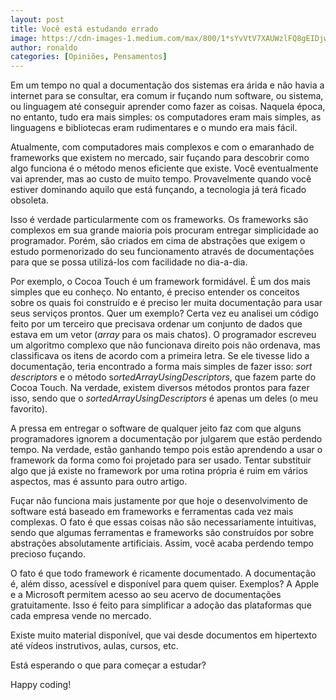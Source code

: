 ```yaml
---
layout: post
title: Você está estudando errado
image: https://cdn-images-1.medium.com/max/800/1*sYvVtV7XAUWzlFQ8gEIDjw.jpeg
author: ronaldo
categories: [Opiniões, Pensamentos]
---
```


Em um tempo no qual a documentação dos sistemas era árida e não havia
a internet para se consultar, era comum ir fuçando num software, ou
sistema, ou linguagem até conseguir aprender como fazer as coisas.
Naquela época, no entanto, tudo era mais simples: os computadores eram
mais simples, as linguagens e bibliotecas eram rudimentares e o mundo
era mais fácil.

Atualmente, com computadores mais complexos e com o emaranhado de
frameworks que existem no mercado, sair fuçando para descobrir como
algo funciona é o método menos eficiente que existe. Você
eventualmente vai aprender, mas ao custo de muito tempo. Provavelmente
quando você estiver dominando aquilo que está funçando, a tecnologia
já terá ficado obsoleta.

Isso é verdade particularmente com os frameworks. Os frameworks são
complexos em sua grande maioria pois procuram entregar simplicidade ao
programador. Porém, são criados em cima de abstrações que exigem o
estudo pormenorizado do seu funcionamento através de documentações
para que se possa utilizá-los com facilidade no dia-a-dia.

Por exemplo, o Cocoa Touch é um framework formidável. É um dos mais
simples que eu conheço. No entanto, é preciso entender os conceitos
sobre os quais foi construído e é preciso ler muita documentação para
usar seus serviços prontos. Quer um exemplo? Certa vez eu analisei um
código feito por um terceiro que precisava ordenar um conjunto de
dados que estava em um vetor (*array* para os mais chatos). O
programador escreveu um algoritmo complexo que não funcionava direito
pois não ordenava, mas classificava os itens de acordo com a primeira
letra. Se ele tivesse lido a documentação, teria encontrado a forma
mais simples de fazer isso: *sort descriptors* e o método
s*ortedArrayUsingDescriptors*, que fazem parte do Cocoa Touch. Na
verdade, existem diversos métodos prontos para fazer isso, sendo que o
*sortedArrayUsingDescriptors* é apenas um deles (o meu favorito).

A pressa em entregar o software de qualquer jeito faz com que alguns
programadores ignorem a documentação por julgarem que estão perdendo
tempo. Na verdade, estão ganhando tempo pois estão aprendendo a usar o
framework da forma como foi projetado para ser usado. Tentar
substituir algo que já existe no framework por uma rotina própria é
ruim em vários aspectos, mas é assunto para outro artigo.

Fuçar não funciona mais justamente por que hoje o desenvolvimento de
software está baseado em frameworks e ferramentas cada vez mais
complexas. O fato é que essas coisas não são necessariamente
intuitivas, sendo que algumas ferramentas e frameworks são construídos
por sobre abstrações absolutamente artificiais. Assim, você acaba
perdendo tempo precioso fuçando.

O fato é que todo framework é ricamente documentado. A documentação é,
além disso, acessível e disponível para quem quiser. Exemplos? A Apple
e a Microsoft permitem acesso ao seu acervo de documentações
gratuitamente. Isso é feito para simplificar a adoção das plataformas
que cada empresa vende no mercado.

Existe muito material disponível, que vai desde documentos em
hipertexto até vídeos instrutivos, aulas, cursos, etc.

Está esperando o que para começar a estudar?

Happy coding!

